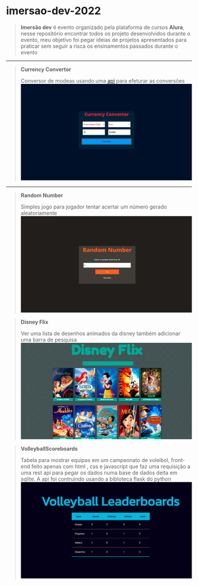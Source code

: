 ﻿# imersao-dev-2022
 
> **Imersão dev**  é evento organizado pela plataforma de cursos **Alura**, nesse  repositório encontrar todos os projeto 
> desenvolvidos durante o evento, meu objetivo foi 
> pegar ideias de projetos apresentados para praticar sem seguir a 
> risca os ensinamentos passados durante o evento 

---
> **Currency Convertor**
> 
> Conversor de modeas usando uma [api](https://api.frankfurter.app/currencies) para efeturar as conversões 
> <img src =images/project1.jpg>

--- 
> **Random Number**
> 
> Simples jogo para jogador tentar acertar um número gerado aleatoriamente
> <img src =images/project2.jpg>

> **Disney Flix**
> 
> Ver uma lista de desenhos animados da disney também adicionar uma barra de pesquisa
> <img src =images/project3.jpg>

> **VolleyballScoreboards**
>
> Tabela  para mostrar equipas em um campeonato de voleibol, front-end feito apenas com  html ,
> css e javascript que faz uma requisição a uma rest api para pegar os dados numa base de dados deita em sqlite. 
> A api foi contruindo usando a bibloteca flask do python 
> <img src =images/project4.jpg>




